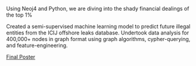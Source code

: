 Using Neoj4 and Python, we are diving into the shady financial dealings of the top 1%

Created a semi-supervised machine learning model to predict future illegal entities from the ICIJ offshore leaks database.
Undertook data analysis for 400,000+ nodes in graph format using graph algorithms, cypher-querying, and feature-engineering.

[Final Poster](https://github.com/alexmak001/Panama-Papers/files/8776485/poster-2.pdf)
